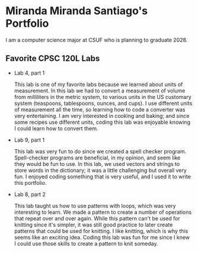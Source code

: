 # Miranda Miranda Santiago's Portfolio

I am a computer science major at CSUF who is planning to graduate 2028.

## Favorite CPSC 120L Labs

* Lab 4, part 1

    This lab is one of my favorite labs because we learned about units of measurement. In this lab we had to 
    convert a measurement of volume from milliliters in the metric system, to various units in the US customary
    system (teaspoons, tablespoons, ounces, and cups). I use different units of measurement all the time, so 
    learning how to code a converter was very entertaining. I am very interested in cooking and baking; and 
    since some recipes use different units, coding this lab was enjoyable knowing I could learn how to convert 
    them. 

* Lab 9, part 1

    This lab was very fun to do since we created a spell checker program. Spell-checker programs are beneficial,
    in my opinion, and seem like they would be fun to use. In this lab, we used vectors and strings to store 
    words in the dictionary; it was a little challenging but overall very fun. I enjoyed coding something that 
    is very useful, and I used it to write this portfolio. 

* Lab 8, part 2

    This lab taught us how to use patterns with loops, which was very interesting to learn. We made a pattern 
    to create a number of operations that repeat over and over again. While this pattern can't be used for 
    knitting since it's simpler, it was still good practice to later create patterns that could be used for 
    knitting. I like knitting, which is why this seems like an exciting idea. Coding this lab was fun for me 
    since I knew I could use those skills to create a pattern to knit someday. 
    
